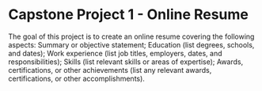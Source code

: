 # Capstone Project 1 - Online Resume
The goal of this project is to create an online resume covering the following aspects: Summary or objective statement; Education (list degrees, schools, and dates); Work experience (list job titles, employers, dates, and responsibilities); Skills (list relevant skills or areas of expertise); Awards, certifications, or other achievements (list any relevant awards, certifications, or other accomplishments).
